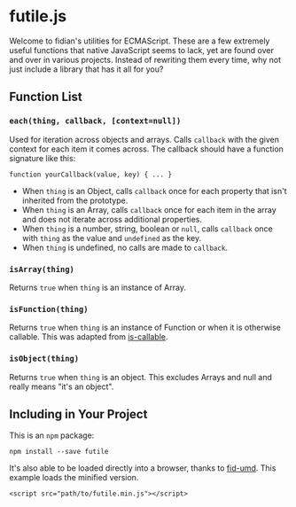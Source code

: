 futile.js
=========

Welcome to fidian's utilities for ECMAScript.  These are a few extremely useful functions that native JavaScript seems to lack, yet are found over and over in various projects.  Instead of rewriting them every time, why not just include a library that has it all for you?


Function List
-------------

### `each(thing, callback, [context=null])`

Used for iteration across objects and arrays.  Calls `callback` with the given context for each item it comes across.  The callback should have a function signature like this:

    function yourCallback(value, key) { ... }

* When `thing` is an Object, calls `callback` once for each property that isn't inherited from the prototype.
* When `thing` is an Array, calls `callback` once for each item in the array and does not iterate across additional properties.
* When `thing` is a number, string, boolean or `null`, calls `callback` once with `thing` as the value and `undefined` as the key.
* When `thing` is undefined, no calls are made to `callback`.


### `isArray(thing)`

Returns `true` when `thing` is an instance of Array.


### `isFunction(thing)`

Returns `true` when `thing` is an instance of Function or when it is otherwise callable.  This was adapted from [is-callable].


### `isObject(thing)`

Returns `true` when `thing` is an object.  This excludes Arrays and null and really means "it's an object".


Including in Your Project
-------------------------

This is an `npm` package:

    npm install --save futile

It's also able to be loaded directly into a browser, thanks to [fid-umd].  This example loads the minified version.

    <script src="path/to/futile.min.js"></script>


[fid-umd]: https://github.com/fidian/fid-umd
[is-callable]: https://github.com/ljharb/is-callable
